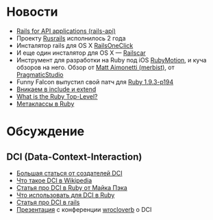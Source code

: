 # Новости
* [Rails for API applications (rails-api)](http://blog.wyeworks.com/2012/4/20/rails-for-api-applications-rails-api-released)
* Проекту [Rusrails](http://habrahabr.ru/post/142432/#habracut) исполнилось 2 года
* Инсталятор rails для OS X [RailsOneClick](http://railsoneclick.com/)
* И еще один инсталятор для OS X — [Railscar](https://github.com/arcturo/Railcar)
* Инструмент для разработки на Ruby под iOS [RubyMotion](http://www.rubymotion.com/), и куча обзоров на него. Обзор от
  [Matt Aimonetti (merbist)](http://merbist.com/2012/05/04/macruby-on-ios-rubymotion-review/), от
  [PragmaticStudio](http://pragmaticstudio.com/blog/2012/5/3/rubymotion-primer)
* Funny Falcon выпустил свой патч для [Ruby 1.9.3-p194](https://twitter.com/#!/funny_falcon/status/198335210679566336)
* [Вникаем в include и extend](http://habrahabr.ru/post/143483/)
* [What is the Ruby Top-Level?](http://banisterfiend.wordpress.com/2010/11/23/what-is-the-ruby-top-level/)
* [Метаклассы в Ruby](http://www.madebydna.com/all/code/2011/06/24/eigenclasses-demystified.html)

# Обсуждение

## DCI (Data-Context-Interaction)
* [Большая статься от создателей DCI](http://www.artima.com/articles/dci_vision.html)
* [Что такое DCI в Wikipedia](http://en.wikipedia.org/wiki/Data,_Context,_and_Interaction)
* [Статья про DCI в Ruby от Майка Пэка](http://mikepackdev.com/blog_posts/24-the-right-way-to-code-dci-in-ruby)
* [Что использовать для DCI в Ruby](http://mikepackdev.com/blog_posts/26-dci-role-injection-in-ruby)
* [Статья про DCI в rails](http://andrzejonsoftware.blogspot.com/2011/02/dci-and-rails.html)
* [Презентация](http://decoupling-wrocloverb-2012.heroku.com/#76) с конференции [wrocloverb](http://wrocloverb.com/) о DCI
